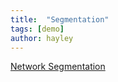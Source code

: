 ```yaml
---
title:  "Segmentation"
tags: [demo]
author: hayley
---
```



[Network Segmentation](https://netmanias.com/ko/?m=view&id=blog&no=12354)
